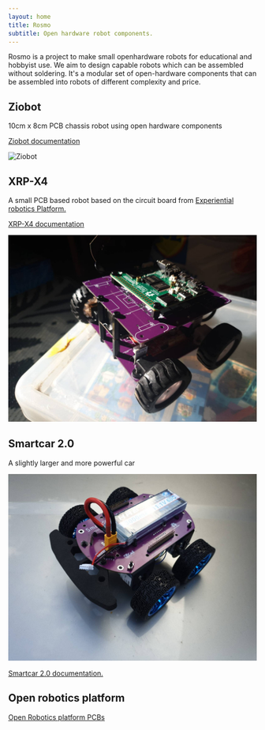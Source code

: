 ```yaml
---
layout: home
title: Rosmo
subtitle: Open hardware robot components.
---
```


Rosmo is a project to make small openhardware robots for educational and hobbyist use. We aim to design capable robots which can be assembled without soldering. It's a modular set of open-hardware components that can be assembled into robots of different complexity and price. 


## Ziobot
10cm x 8cm PCB chassis robot using open hardware components

[Ziobot documentation](https://rosmo-robot.github.io/zio/)

 ![Ziobot](
https://raw.githubusercontent.com/rosmo-robot/rosmo-robot.github.io/master/assets/img/purple.jpeg)

## XRP-X4
A small PCB based robot based on the circuit board from [Experiential robotics Platform.](https://experientialrobotics.org/)

[XRP-X4 documentation](https://rosmo-robot.github.io/learn-robotics/)

 ![Dual driver concept](https://github.com/samuk/IntroToRoboticsV2/blob/main/course/ros2/compute-xrp4.jpeg?raw=true)


## Smartcar 2.0

A slightly larger and more powerful car

![Dual driver concept](https://raw.githubusercontent.com/rosmo-robot/smartcar_shield/master/extras/images/45smartcar.jpeg)

[Smartcar 2.0 documentation.](https://rosmo-robot.github.io/aboutme/)

## Open robotics platform

[Open Robotics platform PCBs](https://rosmo-robot.github.io/open-robotics-platform/)






